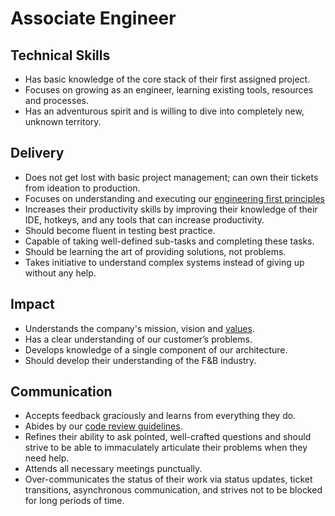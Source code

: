 # Associate Engineer

## Technical Skills

- Has basic knowledge of the core stack of their first assigned project.
- Focuses on growing as an engineer, learning existing tools, resources and processes.
- Has an adventurous spirit and is willing to dive into completely new, unknown territory.

## Delivery

- Does not get lost with basic project management; can own their tickets from ideation to production.
- Focuses on understanding and executing our [engineering first principles](https://github.com/TableCheck-Labs/engineering-first-principles)
- Increases their productivity skills by improving their knowledge of their IDE, hotkeys, and any tools that can increase productivity.
- Should become fluent in testing best practice.
- Capable of taking well-defined sub-tasks and completing these tasks.
- Should be learning the art of providing solutions, not problems.
- Takes initiative to understand complex systems instead of giving up without any help.

## Impact

- Understands the company's mission, vision and [values](https://www.tablecheck.com/en/blog/ihibon/).
- Has a clear understanding of our customer’s problems.
- Develops knowledge of a single component of our architecture.
- Should develop their understanding of the F&B industry.

## Communication

- Accepts feedback graciously and learns from everything they do.
- Abides by our [code review guidelines](https://github.com/tablecheck-labs/code-review-guidelines).
- Refines their ability to ask pointed, well-crafted questions and should strive to be able to immaculately articulate their problems when they need help.
- Attends all necessary meetings punctually.
- Over-communicates the status of their work via status updates, ticket transitions, asynchronous communication, and strives not to be blocked for long periods of time.
